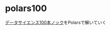 # polars100
[データサイエンス100本ノック](https://github.com/The-Japan-DataScientist-Society/100knocks-preprocess)をPolarsで解いていく
